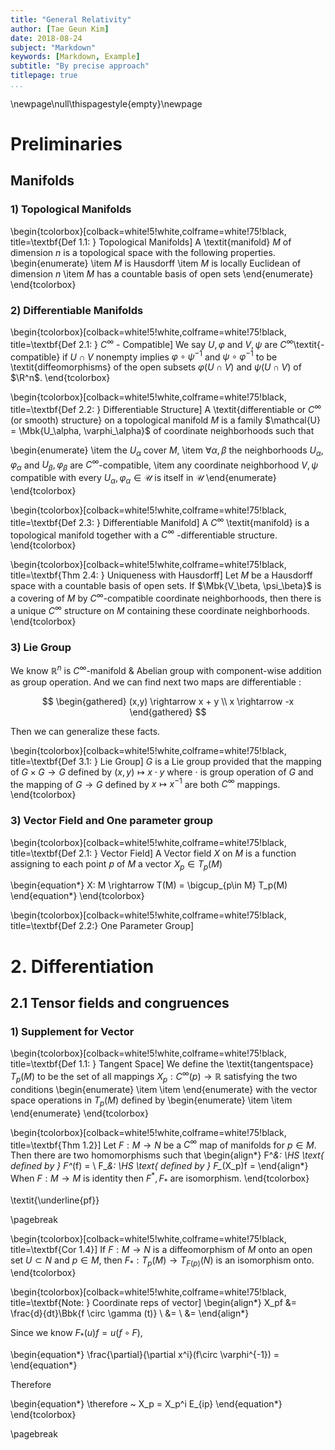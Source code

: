 ```yaml
---
title: "General Relativity"
author: [Tae Geun Kim]
date: 2018-08-24
subject: "Markdown"
keywords: [Markdown, Example]
subtitle: "By precise approach"
titlepage: true
...
```



\newpage\null\thispagestyle{empty}\newpage

# Preliminaries

## Manifolds

### 1) Topological Manifolds

\begin{tcolorbox}[colback=white!5!white,colframe=white!75!black, title=\textbf{Def 1.1: } Topological Manifolds]
  A \textit{manifold} $M$ of dimension $n$ is a topological space with the following properties.
  \begin{enumerate}
    \item $M$ is Hausdorff
    \item $M$ is locally Euclidean of dimension $n$
    \item $M$ has a countable basis of open sets
  \end{enumerate}
\end{tcolorbox}

### 2) Differentiable Manifolds

\begin{tcolorbox}[colback=white!5!white,colframe=white!75!black, title=\textbf{Def 2.1: } $C^\infty$ - Compatible]
  We say $U, \varphi$ and $V, \psi$ are $C^\infty$\textit{-compatible} if $U \cap V$ nonempty implies
  $\varphi \circ \psi^{-1}$ and $\psi \circ \varphi^{-1}$ to be \textit{diffeomorphisms} of the open subsets
  $\varphi(U\cap V)$ and $\psi(U \cap V)$ of $\R^n$.
\end{tcolorbox}

\begin{tcolorbox}[colback=white!5!white,colframe=white!75!black, title=\textbf{Def 2.2: } Differentiable Structure]
  A \textit{differentiable or $C^\infty$ (or smooth) structure} on a topological manifold $M$ is a family
  $\mathcal{U} = \Mbk{U_\alpha, \varphi_\alpha}$ of coordinate neighborhoods such that

  \begin{enumerate}
    \item the $U_\alpha$ cover $M$,
    \item $\forall \alpha,\beta$ the neighborhoods $U_\alpha, \varphi_\alpha$ and $U_\beta, \varphi_\beta$ are $C^\infty$-compatible,
    \item any coordinate neighborhood $V,\psi$ compatible with every $U_\alpha, \varphi_\alpha \in \mathcal{U}$ is itself in $\mathcal{U}$
  \end{enumerate}
\end{tcolorbox}

\begin{tcolorbox}[colback=white!5!white,colframe=white!75!black, title=\textbf{Def 2.3: } Differentiable Manifold]
  A $C^\infty$ \textit{manifold} is a topological manifold together with a $C^\infty$ -differentiable structure.
\end{tcolorbox}

\begin{tcolorbox}[colback=white!5!white,colframe=white!75!black, title=\textbf{Thm 2.4: } Uniqueness with Hausdorff]
  Let $M$ be a Hausdorff space with a countable basis of open sets. If $\Mbk{V_\beta, \psi_\beta}$ is a covering
  of $M$ by $C^\infty$-compatible coordinate neighborhoods, then there is a unique $C^\infty$ structure on $M$ containing
  these coordinate neighborhoods.
\end{tcolorbox}

### 3) Lie Group

We know $\mathbb{R}^n$ is $C^\infty$-manifold & Abelian group with component-wise addition as group operation.
And we can find next two maps are differentiable :

$$
\begin{gathered}
  (x,y) \rightarrow x + y \\
  x \rightarrow -x
\end{gathered}
$$

Then we can generalize these facts.

\begin{tcolorbox}[colback=white!5!white,colframe=white!75!black, title=\textbf{Def 3.1: } Lie Group]
  $G$ is a Lie group provided that the mapping of $G \times G \rightarrow G$ defined by $(x,y) \mapsto x \cdot y$
  where $\cdot$ is group operation of $G$  and the mapping of $G\rightarrow G$ defined by $x \mapsto x^{-1}$ are both $C^\infty$ mappings.
\end{tcolorbox}

### 3) Vector Field and One parameter group

\begin{tcolorbox}[colback=white!5!white,colframe=white!75!black, title=\textbf{Def 2.1: } Vector Field]
  A Vector field $X$ on $M$ is a function assigning to each point $p$ of $M$ a vector $X_p \in T_p(M)$

  \begin{equation*}
    X: M \rightarrow T(M) = \bigcup_{p\in M} T_p(M)
  \end{equation*}
\end{tcolorbox}

\begin{tcolorbox}[colback=white!5!white,colframe=white!75!black, title=\textbf{Def 2.2:} One Parameter Group]




# 2. Differentiation

## 2.1 Tensor fields and congruences

### 1) Supplement for Vector

\begin{tcolorbox}[colback=white!5!white,colframe=white!75!black, title=\textbf{Def 1.1: } Tangent Space]
  We define the \textit{tangentspace} $T_p(M)$ to be the set of all mappings $X_p: C^\infty(p) \rightarrow \mathbb{R}$ satisfying the two conditions
  \begin{enumerate}
    \item
    \item
  \end{enumerate}
  with the vector space operations in $T_p(M)$ defined by
  \begin{enumerate}
    \item
    \item
  \end{enumerate}
\end{tcolorbox}

\begin{tcolorbox}[colback=white!5!white,colframe=white!75!black, title=\textbf{Thm 1.2}]
  Let $F: M \rightarrow N$ be a $C^\infty$ map of manifolds for $p \in M$.
  Then there are two homomorphisms such that
  \begin{align*}
    F^*&: \HS \text{ defined by } F^*(f) =  \\
    F_*&: \HS \text{ defined by } F_*(X_p)f = 
  \end{align*}
  When $F: M \rightarrow M$ is identity then $F^*, F_*$ are isomorphism.
\end{tcolorbox}

\textit{\underline{pf}}

\pagebreak

\begin{tcolorbox}[colback=white!5!white,colframe=white!75!black, title=\textbf{Cor 1.4}]
  If $F: M \rightarrow N$ is a diffeomorphism of $M$ onto an open set $U \subset N$
  and $p \in M$, then $F_*: T_p(M) \rightarrow T_{F(p)}(N)$ is an isomorphism onto.
\end{tcolorbox}

\begin{tcolorbox}[colback=white!5!white,colframe=white!75!black, title=\textbf{Note: } Coordinate reps of vector]
  \begin{align*}
    X_pf &= \frac{d}{dt}\Bbk{f \circ \gamma (t)} \\
         &= \\
         &= 
  \end{align*}

  Since we know $F_*(u)f = u(f\circ F)$,

  \begin{equation*}
    \frac{\partial}{\partial x^i}(f\circ \varphi^{-1}) =
  \end{equation*}

  Therefore

  \begin{equation*}
    \therefore ~ X_p = X_p^i E_{ip}
  \end{equation*}
\end{tcolorbox}

\pagebreak


